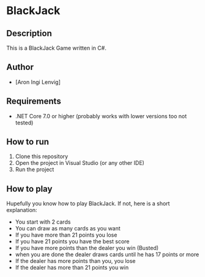 # BlackJack
## Description
This is a BlackJack Game written in C#.

## Author
* [Aron Ingi Lenvig]

## Requirements
* .NET Core 7.0 or higher (probably works with lower versions too not tested)

## How to run
1. Clone this repository
2. Open the project in Visual Studio (or any other IDE)
3. Run the project

## How to play
Hupefully you know how to play BlackJack. If not, here is a short explanation:
* You start with 2 cards
* You can draw as many cards as you want
* If you have more than 21 points you lose
* If you have 21 points you have the best score
* If you have more points than the dealer you win (Busted)
* when you are done the dealer draws cards until he has 17 points or more
* If the dealer has more points than you, you lose
* If the dealer has more than 21 points you win